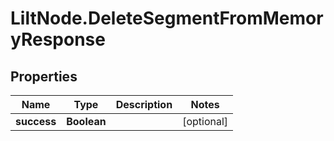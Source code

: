 # LiltNode.DeleteSegmentFromMemoryResponse

## Properties

Name | Type | Description | Notes
------------ | ------------- | ------------- | -------------
**success** | **Boolean** |  | [optional] 


